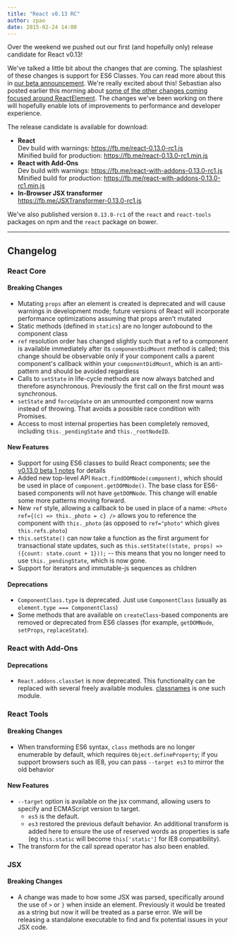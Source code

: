 ```yaml
---
title: "React v0.13 RC"
author: zpao
date: 2015-02-24 14:00
---
```


Over the weekend we pushed out our first (and hopefully only) release candidate for React v0.13!

We've talked a little bit about the changes that are coming. The splashiest of these changes is support for ES6 Classes. You can read more about this in [our beta announcement](/react/blog/2015/01/27/react-v0.13.0-beta-1.html). We're really excited about this! Sebastian also posted earlier this morning about [some of the other changes coming focused around ReactElement](/react/blog/2015/02/24/streamlining-react-elements.html). The changes we've been working on there will hopefully enable lots of improvements to performance and developer experience.


The release candidate is available for download:

* **React**  
  Dev build with warnings: <https://fb.me/react-0.13.0-rc1.js>  
  Minified build for production: <https://fb.me/react-0.13.0-rc1.min.js>  
* **React with Add-Ons**  
  Dev build with warnings: <https://fb.me/react-with-addons-0.13.0-rc1.js>  
  Minified build for production: <https://fb.me/react-with-addons-0.13.0-rc1.min.js>  
* **In-Browser JSX transformer**  
  <https://fb.me/JSXTransformer-0.13.0-rc1.js>

We've also published version `0.13.0-rc1` of the `react` and `react-tools` packages on npm and the `react` package on bower.

- - -

## Changelog

### React Core

#### Breaking Changes

* Mutating `props` after an element is created is deprecated and will cause warnings in development mode; future versions of React will incorporate performance optimizations assuming that props aren't mutated
* Static methods (defined in `statics`) are no longer autobound to the component class
* `ref` resolution order has changed slightly such that a ref to a component is available immediately after its `componentDidMount` method is called; this change should be observable only if your component calls a parent component's callback within your `componentDidMount`, which is an anti-pattern and should be avoided regardless
* Calls to `setState` in life-cycle methods are now always batched and therefore asynchronous. Previously the first call on the first mount was synchronous.
* `setState` and `forceUpdate` on an unmounted component now warns instead of throwing. That avoids a possible race condition with Promises.
* Access to most internal properties has been completely removed, including `this._pendingState` and `this._rootNodeID`.

#### New Features

* Support for using ES6 classes to build React components; see the [v0.13.0 beta 1 notes](/react/blog/2015/01/27/react-v0.13.0-beta-1.html) for details
* Added new top-level API `React.findDOMNode(component)`, which should be used in place of `component.getDOMNode()`. The base class for ES6-based components will not have `getDOMNode`. This change will enable some more patterns moving forward.
* New `ref` style, allowing a callback to be used in place of a name: `<Photo ref={(c) => this._photo = c} />` allows you to reference the component with `this._photo` (as opposed to `ref="photo"` which gives `this.refs.photo`)
* `this.setState()` can now take a function as the first argument for transactional state updates, such as `this.setState((state, props) => ({count: state.count + 1}));` -- this means that you no longer need to use `this._pendingState`, which is now gone.
* Support for iterators and immutable-js sequences as children

#### Deprecations

* `ComponentClass.type` is deprecated. Just use `ComponentClass` (usually as `element.type === ComponentClass`)
* Some methods that are available on `createClass`-based components are removed or deprecated from ES6 classes (for example, `getDOMNode`, `setProps`, `replaceState`).


### React with Add-Ons

#### Deprecations

* `React.addons.classSet` is now deprecated. This functionality can be replaced with several freely available modules. [classnames](https://www.npmjs.com/package/classnames) is one such module.


### React Tools

#### Breaking Changes

* When transforming ES6 syntax, `class` methods are no longer enumerable by default, which requires `Object.defineProperty`; if you support browsers such as IE8, you can pass `--target es3` to mirror the old behavior

#### New Features

* `--target` option is available on the jsx command, allowing users to specify and ECMAScript version to target.
  * `es5` is the default.
  * `es3` restored the previous default behavior. An additional transform is added here to ensure the use of reserved words as properties is safe (eg `this.static` will become `this['static']` for IE8 compatibility).
* The transform for the call spread operator has also been enabled.


### JSX

#### Breaking Changes
* A change was made to how some JSX was parsed, specifically around the use of `>` or `}` when inside an element. Previously it would be treated as a string but now it will be treated as a parse error. We will be releasing a standalone executable to find and fix potential issues in your JSX code.
